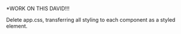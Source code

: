 \*WORK ON THIS DAVID!!!

Delete app.css, transferring all styling to each component as a styled element.
